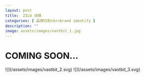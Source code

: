 ```yaml
---
layout: post
title:  ZILO 词络
categories: [ 品牌识别<br>brand identify ]
description: ""
image: assets/images/vastbit_1.jpg
---
```

<h1></h1> 
<h1>COMING SOON...</h1> 
![](/assets/images/vastbit_2.svg)
![](/assets/images/vastbit_3.svg)

